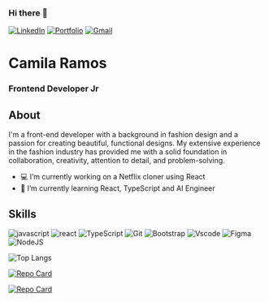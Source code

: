 ### Hi there 👋

<a href="https://www.linkedin.com/in/cseemann" target="_blank">![LinkedIn](https://img.shields.io/badge/LinkedIn-efefef?style=for-the-badge&logo=linkedin&logoColor=0077B5)</a>
<a href="https://camilaramos.netlify.app" target="_blank">![Portfolio](https://img.shields.io/badge/Portfolio-efefef?style=for-the-badge&logo=todoist&logoColor=FF5722)</a>
<a href="mailto:camilaseemannramos@gmail.com" target="_blank">![Gmail](https://img.shields.io/badge/camilaseemannramos@gmail.com-efefef?style=for-the-badge&logo=gmail&logoColor=red)</a>

# Camila Ramos

### Frontend Developer Jr

## About

I'm a front-end developer with a background in fashion design and a passion for creating beautiful, functional designs. My extensive experience in the fashion industry has provided me with a solid foundation in collaboration, creativity, attention to detail, and problem-solving.

- 💻 I’m currently working on a Netflix cloner using React
- 🌱 I’m currently learning React, TypeScript and AI Engineer

## Skills

![javascript](https://img.shields.io/badge/javascript-efefef?style=for-the-badge&logo=javascript)
![react](https://img.shields.io/badge/react-efefef?style=for-the-badge&logo=react)
![TypeScript](https://img.shields.io/badge/TypeScript-efefef?style=for-the-badge&logo=typescript)
![Git](https://img.shields.io/badge/Git-efefef?style=for-the-badge&logo=git)
![Bootstrap](https://img.shields.io/badge/-boostrap-efefef?style=for-the-badge&logo=bootstrap)
![Vscode](https://img.shields.io/badge/Vscode-efefef?style=for-the-badge&logo=visual-studio-code&logoColor=888)
![Figma](https://img.shields.io/badge/Figma-efefef?style=for-the-badge&logo=figma)
![NodeJS](https://img.shields.io/badge/node.js-efefef?style=for-the-badge&logo=node.js)

<!-- ![GitHub Stats](https://github-readme-stats.vercel.app/api?username=cseemannr&theme=transparent&bg_color=000&border_color=30A3DC&show_icons=true&icon_color=30A3DC&title_color=E94D5F&text_color=efefef) -->

![Top Langs](https://github-readme-stats-git-masterrstaa-rickstaa.vercel.app/api/top-langs/?username=cseemannr&layout=compact&bg_color=efefef&title_color=E94D5F&text_color=000)

[![Repo Card](https://github-readme-stats.vercel.app/api/pin/?username=cseemannr&repo=weather-app-react&bg_color=efefef&show_icons=true&icon_color=30A3DC&title_color=E94D5F&text_color=000)](https://github.com/cseemannr/weather-app-react)

[![Repo Card](https://github-readme-stats.vercel.app/api/pin/?username=cseemannr&repo=portfolio-react&bg_color=efefef&show_icons=true&icon_color=30A3DC&title_color=E94D5F&text_color=000)](https://github.com/cseemannr/portfolio-react)

